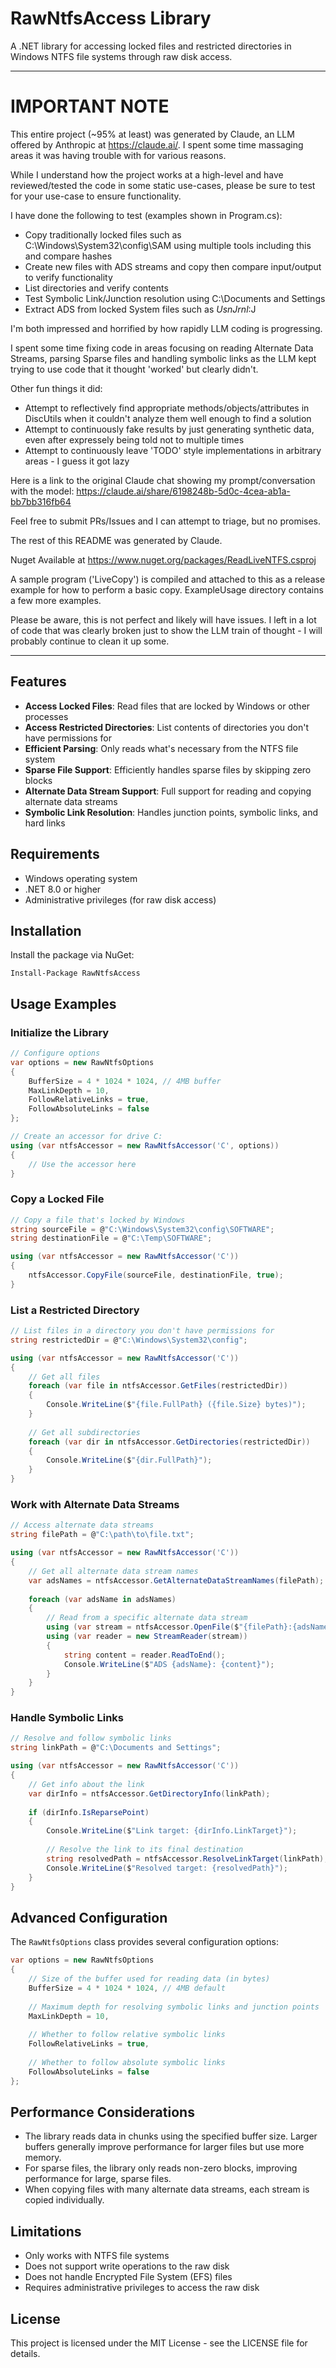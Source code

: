 # RawNtfsAccess Library

A .NET library for accessing locked files and restricted directories in Windows NTFS file systems through raw disk access.

---

# IMPORTANT NOTE

This entire project (~95% at least) was generated by Claude, an LLM offered by Anthropic at https://claude.ai/.  I spent some time massaging areas it was having trouble with for various reasons.

 While I understand how the project works at a high-level and have reviewed/tested the code in some static use-cases, please be sure to test for your use-case to ensure functionality.

I have done the following to test (examples shown in Program.cs):
- Copy traditionally locked files such as C:\Windows\System32\config\SAM using multiple tools including this and compare hashes
- Create new files with ADS streams and copy then compare input/output to verify functionality
- List directories and verify contents
- Test Symbolic Link/Junction resolution using C:\Documents and Settings
- Extract ADS from locked System files such as $UsnJrnl:$J

I'm both impressed and horrified by how rapidly LLM coding is progressing.

I spent some time fixing code in areas focusing on reading Alternate Data Streams, parsing Sparse files and handling symbolic links as the LLM kept trying to use code that it thought 'worked' but clearly didn't.

Other fun things it did:
* Attempt to reflectively find appropriate methods/objects/attributes in DiscUtils when it couldn't analyze them well enough to find a solution
* Attempt to continuously fake results by just generating synthetic data, even after expressely being told not to multiple times
* Attempt to continuously leave 'TODO' style implementations in arbitrary areas - I guess it got lazy

Here is a link to the original Claude chat showing my prompt/conversation with the model: https://claude.ai/share/6198248b-5d0c-4cea-ab1a-bb7bb316fb64

Feel free to submit PRs/Issues and I can attempt to triage, but no promises.

The rest of this README was generated by Claude.

Nuget Available at https://www.nuget.org/packages/ReadLiveNTFS.csproj

A sample program ('LiveCopy') is compiled and attached to this as a release example for how to perform a basic copy.  ExampleUsage directory contains a few more examples.

Please be aware, this is not perfect and likely will have issues.  I left in a lot of code that was clearly broken just to show the LLM train of thought - I will probably continue to clean it up some.

---

## Features

- **Access Locked Files**: Read files that are locked by Windows or other processes
- **Access Restricted Directories**: List contents of directories you don't have permissions for
- **Efficient Parsing**: Only reads what's necessary from the NTFS file system
- **Sparse File Support**: Efficiently handles sparse files by skipping zero blocks
- **Alternate Data Stream Support**: Full support for reading and copying alternate data streams
- **Symbolic Link Resolution**: Handles junction points, symbolic links, and hard links

## Requirements

- Windows operating system
- .NET 8.0 or higher
- Administrative privileges (for raw disk access)

## Installation

Install the package via NuGet:

```
Install-Package RawNtfsAccess
```

## Usage Examples

### Initialize the Library

```csharp
// Configure options
var options = new RawNtfsOptions
{
    BufferSize = 4 * 1024 * 1024, // 4MB buffer
    MaxLinkDepth = 10,
    FollowRelativeLinks = true,
    FollowAbsoluteLinks = false
};

// Create an accessor for drive C:
using (var ntfsAccessor = new RawNtfsAccessor('C', options))
{
    // Use the accessor here
}
```

### Copy a Locked File

```csharp
// Copy a file that's locked by Windows
string sourceFile = @"C:\Windows\System32\config\SOFTWARE";
string destinationFile = @"C:\Temp\SOFTWARE";

using (var ntfsAccessor = new RawNtfsAccessor('C'))
{
    ntfsAccessor.CopyFile(sourceFile, destinationFile, true);
}
```

### List a Restricted Directory

```csharp
// List files in a directory you don't have permissions for
string restrictedDir = @"C:\Windows\System32\config";

using (var ntfsAccessor = new RawNtfsAccessor('C'))
{
    // Get all files
    foreach (var file in ntfsAccessor.GetFiles(restrictedDir))
    {
        Console.WriteLine($"{file.FullPath} ({file.Size} bytes)");
    }
    
    // Get all subdirectories
    foreach (var dir in ntfsAccessor.GetDirectories(restrictedDir))
    {
        Console.WriteLine($"{dir.FullPath}");
    }
}
```

### Work with Alternate Data Streams

```csharp
// Access alternate data streams
string filePath = @"C:\path\to\file.txt";

using (var ntfsAccessor = new RawNtfsAccessor('C'))
{
    // Get all alternate data stream names
    var adsNames = ntfsAccessor.GetAlternateDataStreamNames(filePath);
    
    foreach (var adsName in adsNames)
    {
        // Read from a specific alternate data stream
        using (var stream = ntfsAccessor.OpenFile($"{filePath}:{adsName}"))
        using (var reader = new StreamReader(stream))
        {
            string content = reader.ReadToEnd();
            Console.WriteLine($"ADS {adsName}: {content}");
        }
    }
}
```

### Handle Symbolic Links

```csharp
// Resolve and follow symbolic links
string linkPath = @"C:\Documents and Settings";

using (var ntfsAccessor = new RawNtfsAccessor('C'))
{
    // Get info about the link
    var dirInfo = ntfsAccessor.GetDirectoryInfo(linkPath);
    
    if (dirInfo.IsReparsePoint)
    {
        Console.WriteLine($"Link target: {dirInfo.LinkTarget}");
        
        // Resolve the link to its final destination
        string resolvedPath = ntfsAccessor.ResolveLinkTarget(linkPath);
        Console.WriteLine($"Resolved target: {resolvedPath}");
    }
}
```

## Advanced Configuration

The `RawNtfsOptions` class provides several configuration options:

```csharp
var options = new RawNtfsOptions
{
    // Size of the buffer used for reading data (in bytes)
    BufferSize = 4 * 1024 * 1024, // 4MB default
    
    // Maximum depth for resolving symbolic links and junction points
    MaxLinkDepth = 10,
    
    // Whether to follow relative symbolic links
    FollowRelativeLinks = true,
    
    // Whether to follow absolute symbolic links
    FollowAbsoluteLinks = false
};
```

## Performance Considerations

- The library reads data in chunks using the specified buffer size. Larger buffers generally improve performance for larger files but use more memory.
- For sparse files, the library only reads non-zero blocks, improving performance for large, sparse files.
- When copying files with many alternate data streams, each stream is copied individually.

## Limitations

- Only works with NTFS file systems
- Does not support write operations to the raw disk
- Does not handle Encrypted File System (EFS) files
- Requires administrative privileges to access the raw disk

## License

This project is licensed under the MIT License - see the LICENSE file for details.
